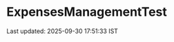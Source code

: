 # ExpensesManagementTest




















































































































































































































































Last updated: 2025-09-30 17:51:33 IST
